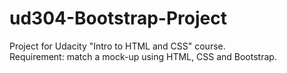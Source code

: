 # ud304-Bootstrap-Project
Project for Udacity "Intro to HTML and CSS" course.  
Requirement:  match a mock-up using HTML, CSS and Bootstrap.
